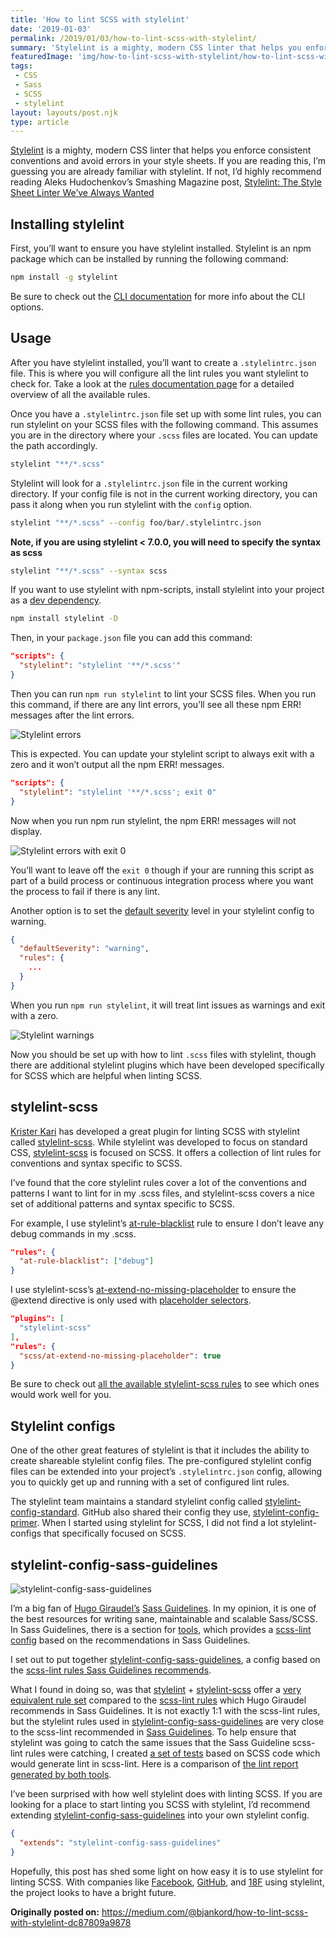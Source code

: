 ```yaml
---
title: 'How to lint SCSS with stylelint'
date: '2019-01-03'
permalink: /2019/01/03/how-to-lint-scss-with-stylelint/
summary: 'Stylelint is a mighty, modern CSS linter that helps you enforce consistent conventions and avoid errors in your style sheets. If you are…'
featuredImage: 'img/how-to-lint-scss-with-stylelint/how-to-lint-scss-with-stylelint.png'
tags:
 - CSS
 - Sass
 - SCSS
 - stylelint
layout: layouts/post.njk
type: article
---
```


[Stylelint](https://github.com/stylelint/stylelint) is a mighty, modern CSS linter that helps you enforce consistent conventions and avoid errors in your style sheets. If you are reading this, I’m guessing you are already familiar with stylelint. If not, I’d highly recommend reading Aleks Hudochenkov’s Smashing Magazine post, [Stylelint: The Style Sheet Linter We’ve Always Wanted](https://www.smashingmagazine.com/2016/05/stylelint-the-style-sheet-linter-weve-always-wanted/)

## Installing stylelint
First, you’ll want to ensure you have stylelint installed. Stylelint is an npm package which can be installed by running the following command:

```bash
npm install -g stylelint
```

Be sure to check out the [CLI documentation](https://stylelint.io/user-guide/cli/) for more info about the CLI options.

## Usage
After you have stylelint installed, you’ll want to create a `.stylelintrc.json` file. This is where you will configure all the lint rules you want stylelint to check for. Take a look at the [rules documentation page](https://github.com/stylelint/stylelint/blob/master/docs/user-guide/rules.md) for a detailed overview of all the available rules.

Once you have a `.stylelintrc.json` file set up with some lint rules, you can run stylelint on your SCSS files with the following command. This assumes you are in the directory where your `.scss` files are located. You can update the path accordingly.

```bash
stylelint "**/*.scss"
```

Stylelint will look for a `.stylelintrc.json` file in the current working directory. If your config file is not in the current working directory, you can pass it along when you run stylelint with the `config` option.

```bash
stylelint "**/*.scss" --config foo/bar/.stylelintrc.json
```

__Note, if you are using stylelint < 7.0.0, you will need to specify the syntax as scss__

```bash
stylelint "**/*.scss" --syntax scss
```

If you want to use stylelint with npm-scripts, install stylelint into your project as a [dev dependency](https://docs.npmjs.com/files/package.json#devdependencies).

```bash
npm install stylelint -D
```

Then, in your `package.json` file you can add this command:

```json
"scripts": {
  "stylelint": "stylelint '**/*.scss'"
}
```

Then you can run `npm run stylelint` to lint your SCSS files. When you run this command, if there are any lint errors, you’ll see all these npm ERR! messages after the lint errors.

![Stylelint errors](../../../../img/how-to-lint-scss-with-stylelint/how-to-lint-scss-with-stylelint-1.png)

This is expected. You can update your stylelint script to always exit with a zero and it won’t output all the npm ERR! messages.

```json
"scripts": {
  "stylelint": "stylelint '**/*.scss'; exit 0"
}
```

Now when you run npm run stylelint, the npm ERR! messages will not display.

![Stylelint errors with exit 0](../../../../img/how-to-lint-scss-with-stylelint/how-to-lint-scss-with-stylelint-2.png)

You’ll want to leave off the `exit 0` though if your are running this script as part of a build process or continuous integration process where you want the process to fail if there is any lint.

Another option is to set the [default severity](https://stylelint.io/user-guide/configuration/#defaultseverity) level in your stylelint config to warning.

```json
{
  "defaultSeverity": "warning",
  "rules": {
    ...
  }
}
```

When you run `npm run stylelint`, it will treat lint issues as warnings and exit with a zero.

![Stylelint warnings](../../../../img/how-to-lint-scss-with-stylelint/how-to-lint-scss-with-stylelint-3.png)

Now you should be set up with how to lint `.scss` files with stylelint, though there are additional stylelint plugins which have been developed specifically for SCSS which are helpful when linting SCSS.

## stylelint-scss
[Krister Kari](https://twitter.com/kristerkari) has developed a great plugin for linting SCSS with stylelint called [stylelint-scss](https://github.com/kristerkari/stylelint-scss). While stylelint was developed to focus on standard CSS, [stylelint-scss](https://github.com/kristerkari/stylelint-scss) is focused on SCSS. It offers a collection of lint rules for conventions and syntax specific to SCSS.

I’ve found that the core stylelint rules cover a lot of the conventions and patterns I want to lint for in my .scss files, and stylelint-scss covers a nice set of additional patterns and syntax specific to SCSS.

For example, I use stylelint’s [at-rule-blacklist](https://stylelint.io/user-guide/rules/at-rule-blacklist/) rule to ensure I don’t leave any debug commands in my .scss.

```json
"rules": {
  "at-rule-blacklist": ["debug"]
}
```

I use stylelint-scss’s [at-extend-no-missing-placeholder](https://github.com/kristerkari/stylelint-scss/blob/master/src/rules/at-extend-no-missing-placeholder/README.md) to ensure the @extend directive is only used with [placeholder selectors](http://sass-lang.com/documentation/file.SASS_REFERENCE.html#placeholder_selectors_foo).

```json
"plugins": [
  "stylelint-scss"
],
"rules": {
  "scss/at-extend-no-missing-placeholder": true
}
```

Be sure to check out [all the available stylelint-scss rules](https://github.com/kristerkari/stylelint-scss#list-of-rules) to see which ones would work well for you.

## Stylelint configs
One of the other great features of stylelint is that it includes the ability to create shareable stylelint config files. The pre-configured stylelint config files can be extended into your project’s `.stylelintrc.json` config, allowing you to quickly get up and running with a set of configured lint rules.

The stylelint team maintains a standard stylelint config called [stylelint-config-standard](https://github.com/stylelint/stylelint-config-standard). GitHub also shared their config they use, [stylelint-config-primer](https://github.com/primer/primer/tree/master/tools/stylelint-config-primer). When I started using stylelint for SCSS, I did not find a lot stylelint-configs that specifically focused on SCSS.

## stylelint-config-sass-guidelines

![stylelint-config-sass-guidelines](../../../../img/how-to-lint-scss-with-stylelint/how-to-lint-scss-with-stylelint-4.png)

I’m a big fan of [Hugo Giraudel’s](https://hugogiraudel.com/) [Sass Guidelines](https://sass-guidelin.es/). In my opinion, it is one of the best resources for writing sane, maintainable and scalable Sass/SCSS. In Sass Guidelines, there is a section for [tools](https://sass-guidelin.es/#tools), which provides a [scss-lint config](https://sass-guidelin.es/#scss-lint) based on the recommendations in Sass Guidelines.

I set out to put together [stylelint-config-sass-guidelines](https://github.com/bjankord/stylelint-config-sass-guidelines), a config based on the [scss-lint rules Sass Guidelines recommends](https://sass-guidelin.es/#scss-lint).

What I found in doing so, was that [stylelint](https://github.com/stylelint/stylelint) + [stylelint-scss](https://github.com/kristerkari/stylelint-scss) offer a [very equivalent rule set](https://github.com/bjankord/stylelint-config-sass-guidelines/wiki/Lint-Rule-Comparison) compared to the [scss-lint rules](https://sass-guidelin.es/#scss-lint) which Hugo Giraudel recommends in Sass Guidelines. It is not exactly 1:1 with the scss-lint rules, but the stylelint rules used in [stylelint-config-sass-guidelines](https://github.com/bjankord/stylelint-config-sass-guidelines) are very close to the scss-lint recommended in [Sass Guidelines](https://sass-guidelin.es/#scss-lint). To help ensure that stylelint was going to catch the same issues that the Sass Guideline scss-lint rules were catching, I created [a set of tests](https://github.com/bjankord/stylelint-config-sass-guidelines/tree/master/__tests__) based on SCSS code which would generate lint in scss-lint. Here is a comparison of [the lint report generated by both tools](https://github.com/bjankord/stylelint-config-sass-guidelines/wiki/Lint-Report-Comparison).

I’ve been surprised with how well stylelint does with linting SCSS. If you are looking for a place to start linting you SCSS with stylelint, I’d recommend extending [stylelint-config-sass-guidelines](https://github.com/bjankord/stylelint-config-sass-guidelines) into your own stylelint config.

```json
{
  "extends": "stylelint-config-sass-guidelines"
}
```

Hopefully, this post has shed some light on how easy it is to use stylelint for linting SCSS. With companies like [Facebook](https://code.fb.com/open-source/improving-css-quality-at-facebook-and-beyond/), [GitHub](https://github.com/primer/primer/tree/master/tools/stylelint-config-primer), and [18F](https://github.com/18F/stylelint-rules) using stylelint, the project looks to have a bright future.

__Originally posted on:__
https://medium.com/@bjankord/how-to-lint-scss-with-stylelint-dc87809a9878